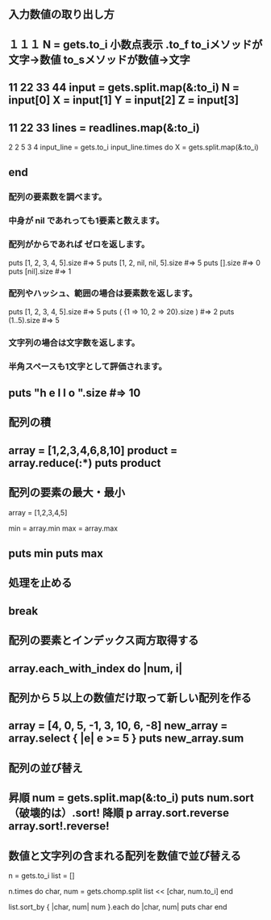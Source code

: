 ## 入力数値の取り出し方
１１１
N = gets.to_i
小数点表示
.to_f
to_iメソッドが文字→数値
to_sメソッドが数値→文字
---
11 22 33 44
input = gets.split.map(&:to_i)
N = input[0]
X = input[1]
Y = input[2]
Z = input[3]
---
11
22
33
lines = readlines.map(&:to_i)
---
2
2 5
3 4
input_line = gets.to_i
input_line.times do
  X = gets.split.map(&:to_i)

end
---
### 配列の要素数を調べます。
### 中身が nil であれっても1要素と数えます。
### 配列がからであれば ゼロを返します。
puts [1, 2, 3, 4, 5].size #=> 5
puts [1, 2, nil, nil, 5].size #=> 5
puts [].size #=> 0
puts [nil].size #=> 1
### 配列やハッシュ、範囲の場合は要素数を返します。
puts [1, 2, 3, 4, 5].size #=> 5
puts ( {1 => 10, 2 => 20}.size ) #=> 2
puts (1..5).size #=> 5
### 文字列の場合は文字数を返します。
### 半角スペースも1文字として評価されます。
puts "h e l l o ".size #=> 10
---
## 配列の積
array = [1,2,3,4,6,8,10]
product = array.reduce(:*)
puts product
---
## 配列の要素の最大・最小
array = [1,2,3,4,5]

min = array.min
max = array.max

puts min
puts max
---
## 処理を止める
break
---

## 配列の要素とインデックス両方取得する
array.each_with_index do |num, i|
---
## 配列から５以上の数値だけ取って新しい配列を作る
array = [4, 0, 5, -1, 3, 10, 6, -8]
new_array = array.select { |e| e >= 5 }
puts new_array.sum
---
## 配列の並び替え
昇順
num = gets.split.map(&:to_i)
puts num.sort
（破壊的は）.sort!
降順
p array.sort.reverse
array.sort!.reverse!
---
## 数値と文字列の含まれる配列を数値で並び替える
n = gets.to_i
list = []

n.times do
  char, num = gets.chomp.split
  list << [char, num.to_i]
end

list.sort_by { |char, num| num }.each do |char, num|
  puts char
end
